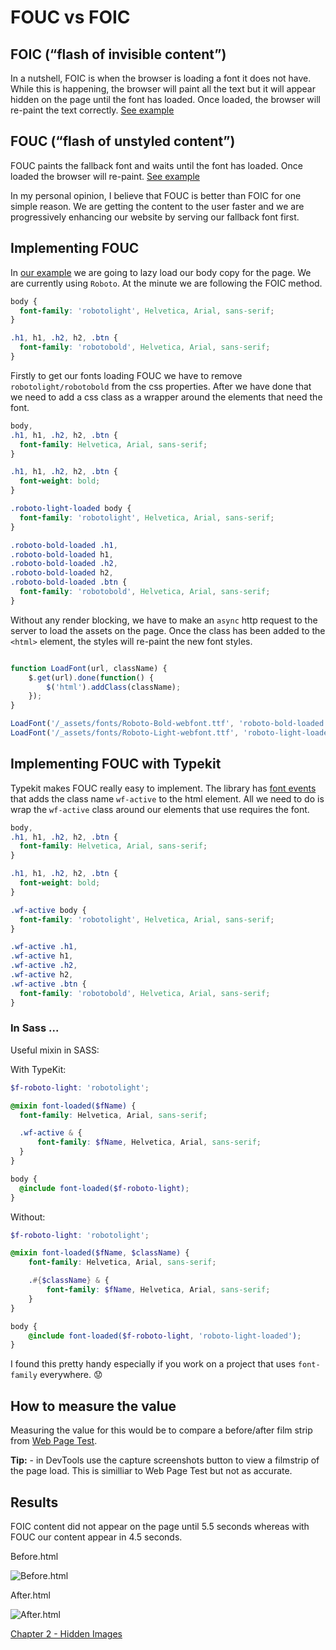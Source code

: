# FOUC vs FOIC

## FOIC (“flash of invisible content”)
In a nutshell, FOIC is when the browser is loading a font it does not have. While this is happening, the browser will paint all the text but it will appear hidden on the page until the font has loaded. Once loaded, the browser will re-paint the text correctly. [See example](https://cloud.githubusercontent.com/assets/1369170/19876828/0aa7d0d6-9f97-11e6-86c8-b7e2c80a9986.gif)

## FOUC (“flash of unstyled content”)
FOUC paints the fallback font and waits until the font has loaded. Once loaded the browser will re-paint. [See example](https://cloud.githubusercontent.com/assets/1369170/19876827/0aa5c8d6-9f97-11e6-81a2-13fa35f6bbc9.gif)

In my personal opinion, I believe that FOUC is better than FOIC for one simple reason. We are getting the content to the user faster and we are progressively enhancing our website by serving our fallback font first.

## Implementing FOUC

In [our example](http://performance-kit.surge.sh/01/after.html) we are going to lazy load our body copy for the page. We are currently using `Roboto`. At the minute we are following the FOIC method.

```css
body {
  font-family: 'robotolight', Helvetica, Arial, sans-serif;
}

.h1, h1, .h2, h2, .btn {
  font-family: 'robotobold', Helvetica, Arial, sans-serif;
}

```
Firstly to get our fonts loading FOUC we have to remove `robotolight/robotobold` from the css properties. After we have done that we need to add a css class as a wrapper around the elements that need the font.

```css
body,
.h1, h1, .h2, h2, .btn {
  font-family: Helvetica, Arial, sans-serif;
}

.h1, h1, .h2, h2, .btn {
  font-weight: bold;
}

.roboto-light-loaded body {
  font-family: 'robotolight', Helvetica, Arial, sans-serif;
}

.roboto-bold-loaded .h1,
.roboto-bold-loaded h1,
.roboto-bold-loaded .h2,
.roboto-bold-loaded h2,
.roboto-bold-loaded .btn {
  font-family: 'robotobold', Helvetica, Arial, sans-serif;
}

```

Without any render blocking, we have to make an `async` http request to the server to load the assets on the page. Once the class has been added to the `<html>` element, the styles will re-paint the new font styles.

```js

function LoadFont(url, className) {
	$.get(url).done(function() {
		$('html').addClass(className);
	});
}

LoadFont('/_assets/fonts/Roboto-Bold-webfont.ttf', 'roboto-bold-loaded');
LoadFont('/_assets/fonts/Roboto-Light-webfont.ttf', 'roboto-light-loaded');

```

## Implementing FOUC with Typekit

Typekit makes FOUC really easy to implement. The library has [font events](https://helpx.adobe.com/typekit/using/font-events.html) that adds the class name `wf-active` to the html element. All we need to do is wrap the `wf-active` class around our elements that use requires the font.

```css
body,
.h1, h1, .h2, h2, .btn {
  font-family: Helvetica, Arial, sans-serif;
}

.h1, h1, .h2, h2, .btn {
  font-weight: bold;
}

.wf-active body {
  font-family: 'robotolight', Helvetica, Arial, sans-serif;
}

.wf-active .h1,
.wf-active h1,
.wf-active .h2,
.wf-active h2,
.wf-active .btn {
  font-family: 'robotobold', Helvetica, Arial, sans-serif;
}

```

### In Sass ...

Useful mixin in SASS:

With TypeKit:

```scss
$f-roboto-light: 'robotolight';

@mixin font-loaded($fName) {
  font-family: Helvetica, Arial, sans-serif;

  .wf-active & {
	  font-family: $fName, Helvetica, Arial, sans-serif;
  }
}

body {
  @include font-loaded($f-roboto-light);
}

```

Without:

```scss
$f-roboto-light: 'robotolight';

@mixin font-loaded($fName, $className) {
	font-family: Helvetica, Arial, sans-serif;

	.#{$className} & {
		font-family: $fName, Helvetica, Arial, sans-serif;
	}
}

body {
	@include font-loaded($f-roboto-light, 'roboto-light-loaded');
}

```

I found this pretty handy especially if you work on a project that uses `font-family` everywhere. :worried:

## How to measure the value

Measuring the value for this would be to compare a before/after film strip from [Web Page Test](https://www.webpagetest.org).

**Tip:** - in DevTools use the capture screenshots button to view a filmstrip of the page load. This is similliar to Web Page Test but not as accurate.


## Results

FOIC content did not appear on the page until 5.5 seconds whereas with FOUC our content appear in 4.5 seconds.

Before.html

![Before.html](https://raw.githubusercontent.com/code-mattclaffey/performance-kit/master/01-fouc-vs-foic/screenshots/foic.png)

After.html

![After.html](https://raw.githubusercontent.com/code-mattclaffey/performance-kit/master/01-fouc-vs-foic/screenshots/fouc.png)

[Chapter 2 - Hidden Images](https://github.com/code-mattclaffey/performance-kit/tree/master/02-hidden-images/readme.md)



